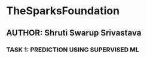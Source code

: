 # TheSparksFoundation
## AUTHOR: Shruti Swarup Srivastava
### TASK 1: PREDICTION USING SUPERVISED ML
